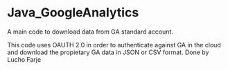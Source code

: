 # Java_GoogleAnalytics
A main code to download data from GA standard account.

This code uses OAUTH 2.0 in order to authenticate against GA in the cloud and download the propietary GA data in JSON or CSV format.
Done by Lucho Farje

